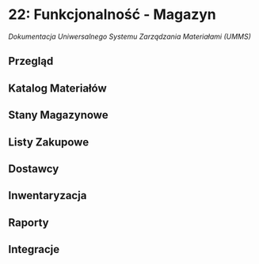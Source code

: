 # 22: Funkcjonalność - Magazyn

*Dokumentacja Uniwersalnego Systemu Zarządzania Materiałami (UMMS)*

## Przegląd

## Katalog Materiałów

## Stany Magazynowe

## Listy Zakupowe

## Dostawcy

## Inwentaryzacja

## Raporty

## Integracje
